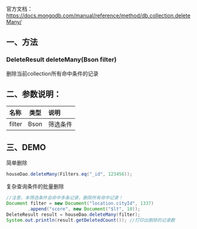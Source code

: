 官方文档：https://docs.mongodb.com/manual/reference/method/db.collection.deleteMany/

## 一、方法

### DeleteResult deleteMany(Bson filter)

删除当前collection所有命中条件的记录


## 二、参数说明：

| 名称 | 类型 | 说明 |
| :-- | :--: | :-- |
| filter | Bson | 筛选条件 |


## 三、DEMO

简单删除

``` java
houseDao.deleteMany(Filters.eq("_id", 123456));
```

复杂查询条件的批量删除

``` java
//注意，本筛选条件会命中多条记录，删除所有命中记录！
Document filter = new Document("location.cityId", 1337)
        .append("score", new Document("$lt", 10));
DeleteResult result = houseDao.deleteMany(filter);
System.out.println(result.getDeletedCount()); //打印出删除的记录数
```



